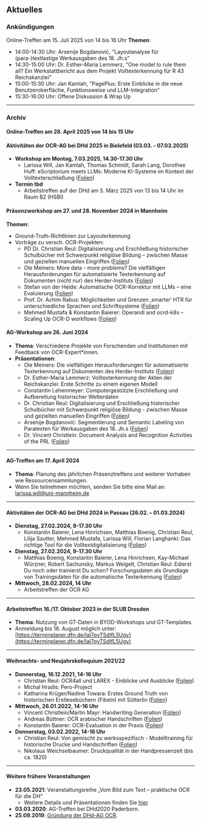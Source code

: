 ## Aktuelles

### Ankündigungen  
Online-Treffen am 15. Juli 2025 von 14 bis 16 Uhr
**Themen**:
-  14:00-14:30 Uhr: Arsenije Bogdanović, "Layoutanalyse für (para-)textlastige Werkausgaben des 18. Jh.s"
-  14:30-15:00 Uhr: Dr. Esther-Maria Lemmerz, "One model to rule them all? Ein Werkstattbericht aus dem Projekt Volltexterkennung für R 43 Reichskanzlei"
-  15:00-15:30 Uhr: Jan Kamlah, "PagePlus: Erste Einblicke in die neue Benutzeroberfläche, Funktionsweise und LLM-Integration"
-  15:30-16:00 Uhr: Offene Diskussion & Wrap Up

---

### Archiv

#### Online-Treffen am 28. April 2025 von 14 bis 15 Uhr

#### Aktivitäten der OCR-AG bei DHd 2025 in Bielefeld (03.03. - 07.03.2025)
- **Workshop am Montag, 7.03.2025, 14.30-17.30 Uhr**
  - Larissa Will, Jan Kamlah, Thomas Schmidt, Sarah Lang, Dorothee Huff: eScriptorium meets LLMs: Moderne KI-Systeme im Kontext der Volltexterschließung ([Folien](https://doi.org/10.5281/zenodo.14993342))
- **Termin tbd**
  - Arbeitstreffen auf der DHd am 5. März 2025 von 13 bis 14 Uhr im Raum B2 (HSBI)

#### Präsenzworkshop am 27. und 28. November 2024 in Mannheim  
**Themen**:  
- Ground-Truth-Richtlinien zur Layouterkennung
- Vorträge zu versch. OCR-Projekten:
  - PD Dr. Christian Reul: Digitalisierung und Erschließung historischer Schulbücher mit Schwerpunkt religiöse Bildung – zwischen Masse und gezielten manuellen Eingriffen ([Folien](slides/2024-11-27_reul-schulbuecher.pdf))
  - Ole Meiners: More data - more problems? Die vielfältigen Herausforderungen für automatisierte Texterkennung auf Dokumenten (nicht nur) des Herder-Instituts ([Folien](slides/2024-11-28_Meiners_more-data-more-problems_V1-0.pdf))
  - Stefan von der Heide: Automatische OCR-Korrektur mit LLMs – eine Evaluierung ([Folien](slides/2024-11-28_vdHeide_OCR-Korrektur-mit-LLMs_v1.pdf))
  - Prof. Dr. Achim Rabus: Möglichkeiten und Grenzen ‚smarter‘ HTR für unterschiedliche Sprachen und Schriftsysteme ([Folien](slides/2024-11-28_Rabus_Smarte_HTR_online.pdf))
  - Mehmed Mustafa & Konstantin Baierer: Operandi and ocrd-k8s – Scaling Up OCR-D workflows ([Folien](https://pad.gwdg.de/p/5JeiKFwxc))

#### AG-Workshop am 26. Juni 2024
- **Thema**: Verschiedene Projekte von Forschenden und Institutionen mit Feedback von OCR-Expert*innen.
- **Präsentationen**:
  - Ole Meiners: Die vielfältigen Herausforderungen für automatisierte Texterkennung auf Dokumenten des Herder-Instituts ([Folien](slides/2024-06-26_Meiners_PUB.pdf))
  - Dr. Esther-Maria Lemmerz: Volltexterkennung der Akten der Reichskanzlei: Erste Schritte zu einem eigenen Modell
  - Constantin Lehenmeyer: Computergestützte Erschließung und Aufbereitung historischer Wetterdaten
  - Dr. Christian Reul: Digitalisierung und Erschließung historischer Schulbücher mit Schwerpunkt religiöse Bildung - zwischen Masse und gezielten manuellen Eingriffen ([Folien](slides/2024-06-26_reul-schulbuecher.pdf))
  - Arsenije Bogdanović: Segmentierung und Semantic Labeling von Paratexten für Werkausgaben des 18. Jh.s ([Folien](slides/2024-06-26_OCR-AG-Workshop_ArsenijeBogdanovic.pdf))
  - Dr. Vincent Christlein: Document Analysis and Recognition Activities of the PRL ([Folien](https://docs.google.com/presentation/d/1OD0_-dbBCGtmzaUN5SyFNWUgEpoFBweRzmDHHBTpYgI/edit?usp=sharing))

---

#### AG-Treffen am 17. April 2024
- **Thema**: Planung des jährlichen Präsenztreffens und weiterer Vorhaben wie Ressourcensammlungen.
- Wenn Sie teilnehmen möchten, senden Sie bitte eine Mail an: [larissa.will@uni-mannheim.de](mailto:larissa.will@uni-mannheim.de)

---

#### Aktivitäten der OCR-AG bei DHd 2024 in Passau (26.02. – 01.03.2024)
- **Dienstag, 27.02.2024, 9-17.30 Uhr**
  - Konstantin Baierer, Lena Hinrichsen, Matthias Boenig, Christian Reul, Lilija Sautter, Mehmed Mustafa, Larissa Will, Florian Langhanki: Das richtige Tool für die Volltextdigitalisierung ([Folien](https://docs.google.com/presentation/d/1aZ6hxMBuA5eICvaRU-7WxPIEVA-XqDJmOIEi8WWhUhc/edit#slide=id.p))
- **Dienstag, 27.02.2024, 9-17.30 Uhr**
  - Matthias Boenig, Konstantin Baierer, Lena Hinrichsen, Kay-Michael Würzner, Robert Sachunsky, Markus Weigelt, Christian Reul: Edierst Du noch oder trainierst Du schon? Forschungsdaten als Grundlage von Trainingsdaten für die automatische Texterkennung ([Folien](https://wrznr.github.io/gt-management-dhd-2024/#1))
- **Mittwoch, 28.02.2024, 14 Uhr**
  - Arbeitstreffen der OCR AG

---

#### Arbeitstreffen 16./17. Oktober 2023 in der SLUB Dresden
- **Thema**: Nutzung von GT-Daten in BYOD-Workshops und GT-Templates.
- Anmeldung bis 18. August möglich unter: [https://terminplaner.dfn.de/IaI7qyTSdIfL5Ugy](https://terminplaner.dfn.de/IaI7qyTSdIfL5Ugy)

---

#### Weihnachts- und Neujahrskolloquium 2021/22
- **Donnerstag, 16.12.2021, 14-16 Uhr**
  - Christian Reul: OCR4all und LAREX - Einblicke und Ausblicke ([Folien](slides/reul-ocr4all.pdf))
  - Michal Hradis: Pero-Project
  - Katharina Krüger/Nadine Towara: Erstes Ground Truth von historischen Erstlesebüchern (Fibeln) mit Sütterlin ([Folien](slides/GEI_fibeln.pdf))
- **Mittwoch, 26.01.2022, 14-16 Uhr**
  - Vincent Christlein/Martin Mayr: Handwriting Generation ([Folien](slides/christlein_handwriting_synth_agocr.pdf))
  - Andreas Büttner: OCR arabischer Handschriften ([Folien](slides/buettner_ara_ms.pdf))
  - Konstantin Baierer: OCR-Evaluation in der Praxis ([Folien](https://pad.gwdg.de/p/7tvlgQJKh))
- **Donnerstag, 03.02.2022, 14-16 Uhr**
  - Christian Reul: Von gemischt zu werksspezifisch - Modelltraining für historische Drucke und Handschriften ([Folien](slides/reul-mm.pdf))
  - Nikolaus Weichselbaumer: Druckqualität in der Handpressenzeit (bis ca. 1820)

---

#### Weitere frühere Veranstaltungen
- **23.05.2021**: Veranstaltungsreihe „Vom Bild zum Text – praktische OCR für die DH“  
  - Weitere Details und Präsentationen finden Sie [hier](https://vdhd2021.hypotheses.org/176).
- **03.03.2020**: AG-Treffen bei DHd2020 Paderborn.  
- **25.09.2019**: [Gründung der DHd-AG OCR](https://dhd-blog.org/?p=12242).
